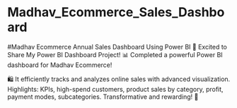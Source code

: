 # Madhav_Ecommerce_Sales_Dashboard
#Madhav Ecommerce Annual Sales Dashboard Using Power BI
🎉 Excited to Share My Power BI Dashboard Project! 📊
Completed a powerful Power BI dashboard for Madhav Ecommerce! 

🛍️ It efficiently tracks and analyzes online sales with advanced visualization. Highlights: KPIs, high-spend customers, product sales by category, profit, payment modes, subcategories. Transformative and rewarding! 🚀
